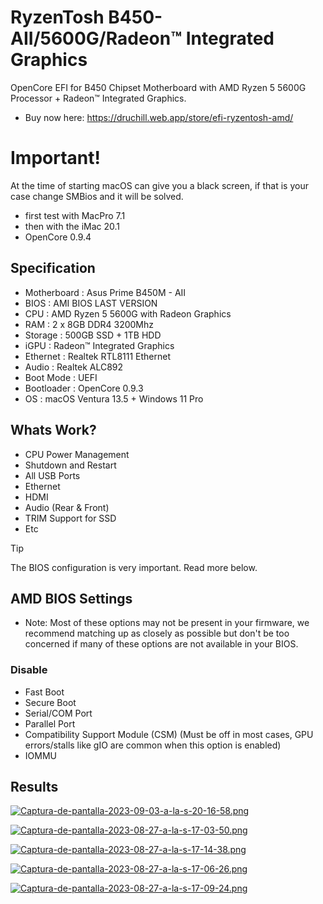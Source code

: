# RyzenTosh B450-AII/5600G/Radeon™ Integrated Graphics
OpenCore EFI for B450 Chipset Motherboard with AMD Ryzen 5 5600G Processor + Radeon™ Integrated Graphics.
- Buy now here: https://druchill.web.app/store/efi-ryzentosh-amd/

# Important!
At the time of starting macOS can give you a black screen, if that is your case change SMBios and it will be solved.

- first test with MacPro 7.1
- then with the iMac 20.1
- OpenCore 0.9.4

## Specification

- Motherboard     : Asus Prime B450M - AII
- BIOS      : AMI BIOS LAST VERSION
- CPU       : AMD Ryzen 5 5600G with Radeon Graphics
- RAM       : 2 x 8GB DDR4 3200Mhz
- Storage   : 500GB SSD + 1TB HDD
- iGPU      : Radeon™ Integrated Graphics
- Ethernet  : Realtek RTL8111 Ethernet
- Audio     : Realtek ALC892
- Boot Mode : UEFI
- Bootloader : OpenCore 0.9.3
- OS : macOS Ventura 13.5 + Windows 11 Pro

## Whats Work?

- CPU Power Management
- Shutdown and Restart
- All USB Ports
- Ethernet
- HDMI
- Audio (Rear & Front)
- TRIM Support for SSD
- Etc

> [!TIP]
> The BIOS configuration is very important. Read more below.

## AMD BIOS Settings
- Note: Most of these options may not be present in your firmware, we recommend matching up as closely as possible but don't be too concerned if many of these options are not available in your BIOS.

### Disable
- Fast Boot
- Secure Boot
- Serial/COM Port
- Parallel Port
- Compatibility Support Module (CSM) (Must be off in most cases, GPU errors/stalls like gIO are common when this option is enabled)
- IOMMU

## Results
[![Captura-de-pantalla-2023-09-03-a-la-s-20-16-58.png](https://i.postimg.cc/L6Q8pm5g/Captura-de-pantalla-2023-09-03-a-la-s-20-16-58.png)](https://postimg.cc/QH53gGpj)

[![Captura-de-pantalla-2023-08-27-a-la-s-17-03-50.png](https://i.postimg.cc/RFx0DGFP/Captura-de-pantalla-2023-08-27-a-la-s-17-03-50.png)](https://postimg.cc/Mctxc71R)

[![Captura-de-pantalla-2023-08-27-a-la-s-17-14-38.png](https://i.postimg.cc/wxVBwXdV/Captura-de-pantalla-2023-08-27-a-la-s-17-14-38.png)](https://postimg.cc/6T8w3Gq2)

[![Captura-de-pantalla-2023-08-27-a-la-s-17-06-26.png](https://i.postimg.cc/NfjjSKsw/Captura-de-pantalla-2023-08-27-a-la-s-17-06-26.png)](https://postimg.cc/WtxVJbq9)

[![Captura-de-pantalla-2023-08-27-a-la-s-17-09-24.png](https://i.postimg.cc/sxwD1rJ8/Captura-de-pantalla-2023-08-27-a-la-s-17-09-24.png)](https://postimg.cc/cttN5P2M)
